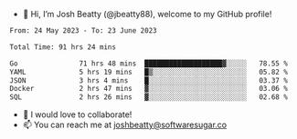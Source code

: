 - 👋 Hi, I’m Josh Beatty (@jbeatty88), welcome to my GitHub profile!

<!--START_SECTION:waka-->

```txt
From: 24 May 2023 - To: 23 June 2023

Total Time: 91 hrs 24 mins

Go               71 hrs 48 mins  ███████████████████▓░░░░░   78.55 %
YAML             5 hrs 19 mins   █▒░░░░░░░░░░░░░░░░░░░░░░░   05.82 %
JSON             3 hrs 4 mins    █░░░░░░░░░░░░░░░░░░░░░░░░   03.37 %
Docker           2 hrs 47 mins   ▓░░░░░░░░░░░░░░░░░░░░░░░░   03.06 %
SQL              2 hrs 26 mins   ▓░░░░░░░░░░░░░░░░░░░░░░░░   02.68 %
```

<!--END_SECTION:waka-->

- 💞️ I would love to collaborate!
- 📫 You can reach me at joshbeatty@softwaresugar.co

<!---
jbeatty88/jbeatty88 is a ✨ special ✨ repository because its `README.md` (this file) appears on your GitHub profile.
You can click the Preview link to take a look at your changes.
--->
